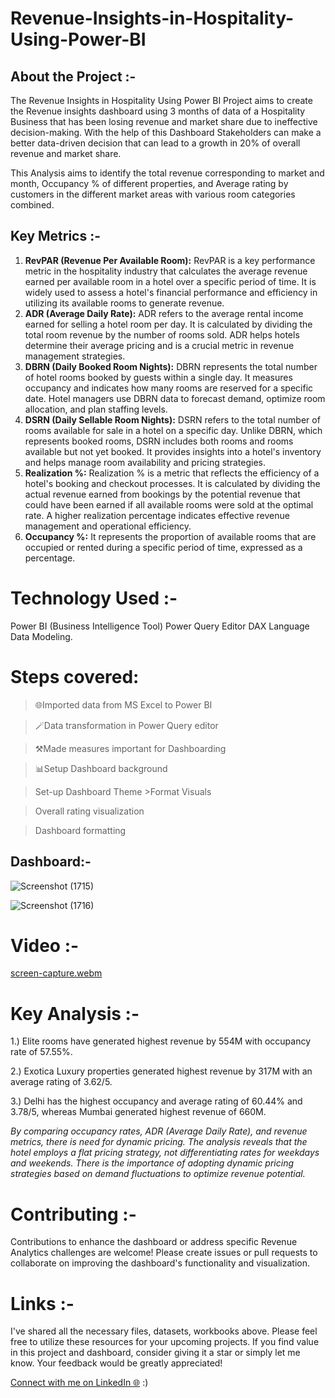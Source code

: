 # Revenue-Insights-in-Hospitality-Using-Power-BI
## About the Project :-
The Revenue Insights in Hospitality Using Power BI  Project aims to create the Revenue insights dashboard using 3 months of data of a Hospitality Business that has been losing revenue and market share due to ineffective decision-making. With the help of this Dashboard Stakeholders can make a better data-driven decision that can lead to a growth in 20% of overall revenue and market share.

This Analysis aims to identify the total revenue corresponding to market and month, Occupancy % of different properties, and Average rating by customers in the different market areas with various room categories combined.
## Key Metrics :-
1. **RevPAR (Revenue Per Available Room):**
   RevPAR is a key performance metric in the hospitality industry that calculates the average revenue earned per available room in a hotel over a specific period of time. It is widely used to assess a hotel's financial performance and efficiency in utilizing its available rooms to generate revenue.
2. **ADR (Average Daily Rate):**
   ADR refers to the average rental income earned for selling a hotel room per day. It is calculated by dividing the total room revenue by the number of rooms sold. ADR helps hotels determine their average pricing and is a crucial metric in revenue management strategies.
3. **DBRN (Daily Booked Room Nights):**
   DBRN represents the total number of hotel rooms booked by guests within a single day. It measures occupancy and indicates how many rooms are reserved for a specific date. Hotel managers use DBRN data to forecast demand, optimize room allocation, and plan staffing levels.
4. **DSRN (Daily Sellable Room Nights):**
   DSRN refers to the total number of rooms available for sale in a hotel on a specific day. Unlike DBRN, which represents booked rooms, DSRN includes both rooms and rooms available but not yet booked. It provides insights into a hotel's inventory and helps manage room availability and pricing strategies.
5. **Realization %:**
   Realization % is a metric that reflects the efficiency of a hotel's booking and checkout processes. It is calculated by dividing the actual revenue earned from bookings by the potential revenue that could have been earned if all available rooms were sold at the optimal rate. A higher realization percentage indicates effective revenue management and operational efficiency.
6. **Occupancy %:**
    It represents the proportion of available rooms that are occupied or rented during a specific period of time,  expressed as a percentage.
# Technology Used :- 
 Power BI (Business Intelligence Tool) Power Query Editor DAX Language Data Modeling.
# Steps covered:
> 🌐Imported data from MS Excel to Power BI

> 🪄Data transformation in Power Query editor

>⚒️Made measures important for Dashboarding

> 📊Setup Dashboard background

 > Set-up Dashboard Theme >Format Visuals

 > Overall rating visualization

> Dashboard formatting
## Dashboard:- 
![Screenshot (1715)](https://github.com/jivanjotk/Revenue-Insights-in-Hospitality-Using-Power-BI/assets/122741477/c39d81ba-c5a4-413a-94a4-bf18f9c45b53)

![Screenshot (1716)](https://github.com/jivanjotk/Revenue-Insights-in-Hospitality-Using-Power-BI/assets/122741477/b866f57d-8189-4372-bd61-7351505827b9)
# Video :- 
[screen-capture.webm](https://github.com/jivanjotk/Revenue-Insights-in-Hospitality-Using-Power-BI/assets/122741477/4dc0ec88-b3b7-4017-992e-b1de582dd6fa)
# Key Analysis :-
1.) Elite rooms have generated highest revenue by 554M with occupancy rate of 57.55%.

2.) Exotica Luxury properties generated highest revenue by 317M with an average rating of 3.62/5.

3.) Delhi has the highest occupancy and average rating of 60.44% and 3.78/5, whereas Mumbai generated highest revenue of 660M.

_By comparing occupancy rates, ADR (Average Daily Rate), and revenue metrics,  there is need  for dynamic pricing.  The analysis reveals that the hotel employs a flat pricing strategy, not differentiating rates for weekdays and weekends. There is the importance of adopting dynamic pricing strategies based on demand fluctuations to optimize revenue potential._
# Contributing :-
Contributions to enhance the dashboard or address specific Revenue Analytics challenges are welcome! Please create issues or pull requests to collaborate on improving the dashboard's functionality and visualization.

# Links :-
I've shared all the necessary files, datasets, workbooks above. Please feel free to utilize these resources for your upcoming projects. If you find value in this project and dashboard, consider giving it a star or simply let me know. Your feedback would be greatly appreciated!

[Connect with me on LinkedIn 🌐](https://www.linkedin.com/in/jivanjot-kaur-993220262/) :)




